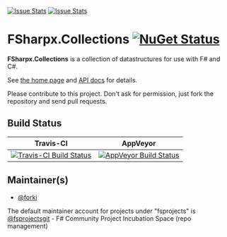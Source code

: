 [![Issue Stats](http://issuestats.com/github/fsprojects/FSharpx.Collections/badge/issue)](http://issuestats.com/github/fsprojects/FSharpx.Collections)
[![Issue Stats](http://issuestats.com/github/fsprojects/FSharpx.Collections/badge/pr)](http://issuestats.com/github/fsprojects/FSharpx.Collections)

# FSharpx.Collections [![NuGet Status](http://img.shields.io/nuget/v/FSharpx.Collections.svg?style=flat)](https://www.nuget.org/packages/FSharpx.Collections/)

**FSharpx.Collections** is a collection of datastructures for use with F# and C#. 

See [the home page](http://fsprojects.github.io/FSharpx.Collections/) and [API docs](http://fsprojects.github.io/FSharpx.Collections/reference/index.html) for details.

Please contribute to this project. Don't ask for permission, just fork the repository and send pull requests.


## Build Status

Travis-CI | AppVeyor
--------- | --------
[![Travis-CI Build Status](https://img.shields.io/travis/fsprojects/FSharpx.Collections.svg)](https://travis-ci.org/fsprojects/FSharpx.Collections) | [![AppVeyor Build Status](https://img.shields.io/appveyor/ci/fsgit/FSharpx-Collections.svg)](https://ci.appveyor.com/project/fsgit/fsharpx-collections)


## Maintainer(s)

- [@forki](https://github.com/forki)

The default maintainer account for projects under "fsprojects" is [@fsprojectsgit](https://github.com/fsprojectsgit) - F# Community Project Incubation Space (repo management)
